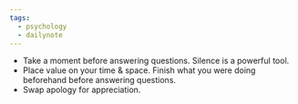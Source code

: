 ```yaml
---
tags:
  - psychology
  - dailynote
---
```


- Take a moment before answering questions. Silence is a powerful tool.
- Place value on your time & space. Finish what you were doing beforehand before answering questions.
- Swap apology for appreciation.